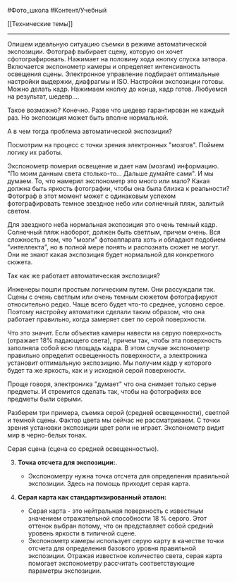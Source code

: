 #Фото_школа #Контент/Учебный 

[[Технические темы]]
__________
Опишем идеальную ситуацию съемки в режиме автоматической экспозиции. 
Фотограф выбирает сцену, которую он хочет сфотографировать. Нажимает на половину хода кнопку спуска затвора. 
Включается экспонометр камеры и определяет интенсивность освещения сцены. Электронное управление подбирает оптимальные настройки выдержки, диафрагмы и ISO. Настройки экспозиции готовы. Можно делать кадр. 
Нажимаем кнопку до конца, кадр готов. Любуемся на результат, шедевр....

Такое возможно? Конечно. Разве что шедевр гарантирован не каждый раз.
Но экспозиция может быть вполне нормальной.

А в чем тогда проблема автоматической экспозиции?

Посмотрим на процесс с точки зрения электронных "мозгов". Поймем логику их работы.

Экспонометр померил освещение и дает нам (мозгам) информацию. "По моим данным света столько-то... Дальше думайте сами". И мы думаем. То, что намерил экспонометр это много или мало? Какая должна быть яркость фотографии, чтобы она была близка к реальности? 
Фотограф в этот момент может с одинаковым успехом фотографировать темное звездное небо или солнечный пляж, залитый светом.

Для звездного неба нормальная экспозиция это очень темный кадр. Солнечный пляж наоборот, должен быть светлым, причем очень. 
Вся сложность в том, что "мозги" фотоаппарата хоть и обладают подобием "интеллекта", но в полной мере понять и распознать сюжет не могут. Они не знают какая экспозиция будет нормальной для конкретного сюжета.

Так как же работает автоматическая экспозиция?

Инженеры пошли простым логическим путем. Они рассуждали так. Сцены с очень светлым или очень темным сюжетом фотографируют относительно редко. Чаще всего будет что-то среднее, условно серое. Поэтому настройку автоматики сделали таким образом, что она работает правильно, когда замеряет свет по серой поверхности.

Что это значит. Если объектив камеры навести на серую поверхность (отражает 18% падающего света), причем так, чтобы эта поверхность заполняла собой всю площадь кадра. В этом случае экспонометр правильно определит освещенность поверхности, а электроника установит оптимальную экспозицию. Мы получим кадр у которого будет та же яркость, как и у исходной серой поверхности.

Проще говоря, электроника "думает" что она снимает только серые предметы. И стремится сделать так, чтобы на фотографиях все предметы были серыми.



Разберем три примера, съемка серой (средней освещенности), светлой и темной сцены.
Фактор цвета мы сейчас не рассматриваем. С точки зрения установки экспозиции цвет роли не играет. Экспонометр видит мир в черно-белых тонах.

Серая сцена (сцена со средней освещенностью). 







3. **Точка отсчета для экспозиции:**.
   - Экспонометру нужна точка отсчета для определения правильной экспозиции. Здесь на помощь приходит серая карта.

4. **Серая карта как стандартизированный эталон:**
   - Серая карта - это нейтральная поверхность с известным значением отражательной способности 18 % серого. Этот оттенок выбран потому, что он представляет собой средний уровень яркости в типичной сцене.
   - Экспонометр камеры использует серую карту в качестве точки отсчета для определения базового уровня правильной экспозиции. Отражая известное количество света, серая карта помогает экспонометру рассчитать соответствующие параметры экспозиции.
